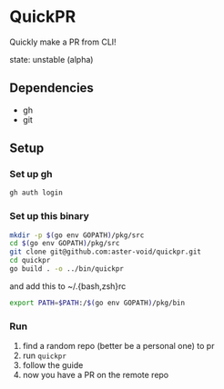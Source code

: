 # QuickPR

Quickly make a PR from CLI!

state: unstable (alpha)

## Dependencies
- gh
- git

## Setup

### Set up gh
```sh
gh auth login
```

### Set up this binary

```sh
mkdir -p $(go env GOPATH)/pkg/src
cd $(go env GOPATH)/pkg/src
git clone git@github.com:aster-void/quickpr.git
cd quickpr
go build . -o ../bin/quickpr
```

and add this to ~/.{bash,zsh}rc

```sh
export PATH=$PATH:/$(go env GOPATH)/pkg/bin
```

### Run

1. find a random repo (better be a personal one) to pr
2. run `quickpr`
3. follow the guide
4. now you have a PR on the remote repo
